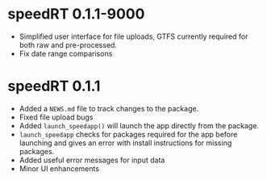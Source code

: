 # speedRT 0.1.1-9000
* Simplified user interface for file uploads, GTFS currently required for both raw
and pre-processed. 
* Fix date range comparisons

# speedRT 0.1.1

* Added a `NEWS.md` file to track changes to the package.
* Fixed file upload bugs
* Added `launch_speedapp()` will launch the app directly from the package.
* `launch_speedapp` checks for packages required for the app before launching and
gives an error with install instructions for missing packages.
* Added useful error messages for input data
* Minor UI enhancements
